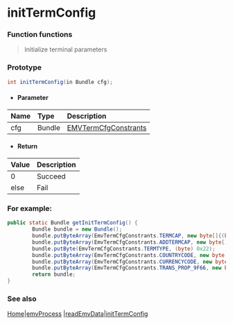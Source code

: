 # initTermConfig

### Function functions
> Initialize terminal parameters

### Prototype

```java
int initTermConfig(in Bundle cfg);
```

- #### Parameter
| Name | Type   | Description                                          |
| :--- | :----- | :--------------------------------------------------- |
| cfg  | Bundle | [EMVTermCfgConstrants](enum.md#EMVTermCfgConstrants) |


- #### Return
| Value | Description |
| :---- | :---------- |
| 0     | Succeed     |
| else  | Fail        |



### For example:

```java
public static Bundle getInitTermConfig() {
        Bundle bundle = new Bundle();
        bundle.putByteArray(EmvTermCfgConstrants.TERMCAP, new byte[]{(byte) 0x20, (byte) 0x68, (byte) 0x08});
        bundle.putByteArray(EmvTermCfgConstrants.ADDTERMCAP, new byte[]{(byte) 0xF2, (byte) 0x00, (byte) 0xF0, (byte) 0xA0, (byte) 0x01});
        bundle.putByte(EmvTermCfgConstrants.TERMTYPE, (byte) 0x22);
        bundle.putByteArray(EmvTermCfgConstrants.COUNTRYCODE, new byte[]{(byte) 0x03, (byte) 0x56});
        bundle.putByteArray(EmvTermCfgConstrants.CURRENCYCODE, new byte[]{(byte) 0x03, (byte) 0x56});
        bundle.putByteArray(EmvTermCfgConstrants.TRANS_PROP_9F66, new byte[]{0x36, (byte) 0x00, (byte) 0xc0, (byte) 0x00});
        return bundle;
}
```



### See also

[Home](../README.md)|[emvProcess](emvProcess.md) |[readEmvData](readEmvData.md)|[initTermConfig](initTermConfig.md)

